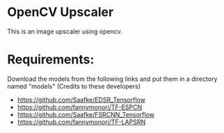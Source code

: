 # OpenCV Upscaler
This is an image upscaler using opencv.

# Requirements:
Download the models from the following links and put them in a directory named "models"
(Credits to these developers)
- https://github.com/Saafke/EDSR_Tensorflow
- https://github.com/fannymonori/TF-ESPCN
- https://github.com/Saafke/FSRCNN_Tensorflow
- https://github.com/fannymonori/TF-LAPSRN
